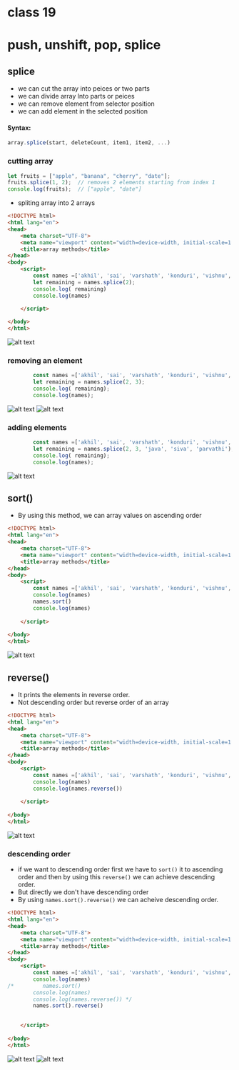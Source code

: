 # class 19
# push, unshift, pop, splice
## splice
* we can cut the array into peices or two parts
* we can divide array lnto parts or peices
* we can remove element from selector position
* we can add element in the selected position
#### Syntax:

```javascript
array.splice(start, deleteCount, item1, item2, ...)
```
### cutting array
```javascript
let fruits = ["apple", "banana", "cherry", "date"];
fruits.splice(1, 2);  // removes 2 elements starting from index 1
console.log(fruits);  // ["apple", "date"]
```
* spliting array into 2 arrays
```html
<!DOCTYPE html>
<html lang="en">
<head>
    <meta charset="UTF-8">
    <meta name="viewport" content="width=device-width, initial-scale=1.0">
    <title>array methods</title>
</head>
<body>
    <script>
        const names =['akhil', 'sai', 'varshath', 'konduri', 'vishnu', 'rama'];
        let remaining = names.splice(2);
        console.log( remaining)
        console.log(names)

    </script>
    
</body>
</html>
```
![alt text](images/img1.png)
### removing an element 
```js
        const names =['akhil', 'sai', 'varshath', 'konduri', 'vishnu', 'rama', 'krishna', 'parasurama', 'matsya'];
        let remaining = names.splice(2, 3);
        console.log( remaining);
        console.log(names);

```
![alt text](images/img2.png)
![alt text](images/img3.png)

### adding elements
```js
        const names =['akhil', 'sai', 'varshath', 'konduri', 'vishnu', 'rama', 'krishna', 'parasurama', 'matsya'];
        let remaining = names.splice(2, 3, 'java', 'siva', 'parvathi');
        console.log( remaining);
        console.log(names);
```
![alt text](images/img4.png)
## sort()
* By using this method, we can array values on ascending order
```html 
<!DOCTYPE html>
<html lang="en">
<head>
    <meta charset="UTF-8">
    <meta name="viewport" content="width=device-width, initial-scale=1.0">
    <title>array methods</title>
</head>
<body>
    <script>
        const names =['akhil', 'sai', 'varshath', 'konduri', 'vishnu', 'rama', 'krishna', 'parasurama', 'matsya'];
        console.log(names)
        names.sort()
        console.log(names)
         
    </script>
    
</body>
</html>
```
![alt text](images/img5.png)
## reverse()
* It prints the elements in reverse order.
* Not descending order but reverse order of an array
```html
<!DOCTYPE html>
<html lang="en">
<head>
    <meta charset="UTF-8">
    <meta name="viewport" content="width=device-width, initial-scale=1.0">
    <title>array methods</title>
</head>
<body>
    <script>
        const names =['akhil', 'sai', 'varshath', 'konduri', 'vishnu', 'rama', 'krishna', 'parasurama', 'matsya'];
        console.log(names)
        console.log(names.reverse())
         
    </script>
    
</body>
</html>
```
![alt text](images/img6.png)
### descending order
* if we want to descending order first we have to `sort()` it to ascending order and then by using this `reverse()` we can achieve descending order.
* But directly we don't have descending order
* By using `names.sort().reverse()` we can acheive descending order.
```html
<!DOCTYPE html>
<html lang="en">
<head>
    <meta charset="UTF-8">
    <meta name="viewport" content="width=device-width, initial-scale=1.0">
    <title>array methods</title>
</head>
<body>
    <script>
        const names =['akhil', 'sai', 'varshath', 'konduri', 'vishnu', 'rama', 'krishna', 'parasurama', 'matsya'];
        console.log(names)
/*         names.sort()
        console.log(names)
        console.log(names.reverse()) */
        names.sort().reverse()

         
    </script>
    
</body>
</html>
```
![alt text](images/img7.png)
![alt text](images/img8.png)


